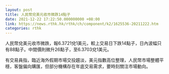 ```yaml
---
layout: post
title: 人民幣兌美元收市微跌14點子
date: 2021-12-22 17:22:50.000000000 +08:00
link: https://news.rthk.hk/rthk/ch/component/k2/1625536-20211222.htm
categories: rthk
---
```


人民幣兌美元收市微跌，報6.3721兌1美元，較上交易日下跌14點子，日內波幅只有88點子。中間價則微升26點子，至6.3703兌1美元。

有交易員指，臨近海外假期市場交投趨淡，美元指數高位整理，人民幣市場整體平穩，客盤偏向購匯，但部分機構存在年底交易需求，要時刻關注市場動向。

